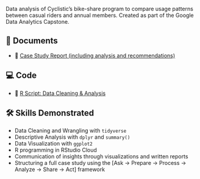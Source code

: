 Data analysis of Cyclistic’s bike-share program to compare usage patterns between casual riders and annual members. Created as part of the Google Data Analytics Capstone.

## 📂 Documents

- 📄 [Case Study Report (including analysis and recommendations)](documents/Cyclistic_Case_Study_Final.docx)

## 💻 Code

- 🔧 [R Script: Data Cleaning & Analysis](code/case_study_all_trips.R)

 ## 🛠️ Skills Demonstrated

- Data Cleaning and Wrangling with `tidyverse`
- Descriptive Analysis with `dplyr` and `summary()`
- Data Visualization with `ggplot2`
- R programming in RStudio Cloud
- Communication of insights through visualizations and written reports
- Structuring a full case study using the [Ask → Prepare → Process → Analyze → Share → Act] framework 
